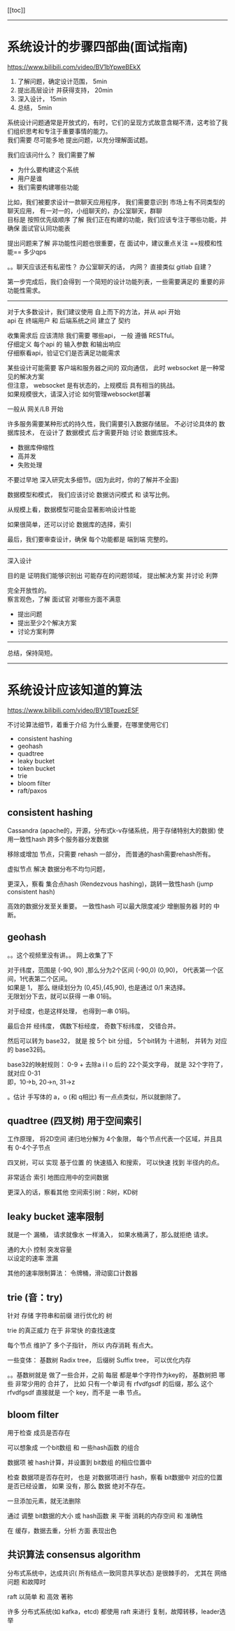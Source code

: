 
[[toc]]


---


# 系统设计的步骤四部曲(面试指南)

https://www.bilibili.com/video/BV1bYpweBEkX

1. 了解问题，确定设计范围， 5min
2. 提出高层设计 并获得支持， 20min
3. 深入设计， 15min
4. 总结， 5min

系统设计问题通常是开放式的，有时，它们的呈现方式故意含糊不清，这考验了我们组织思考和专注于重要事情的能力。  
我们需要 尽可能多地 提出问题，以充分理解面试题。

我们应该问什么？ 我们需要了解 
- 为什么要构建这个系统
- 用户是谁
- 我们需要构建哪些功能

比如，我们被要求设计一款聊天应用程序， 我们需要意识到 市场上有不同类型的聊天应用， 有一对一的，小组聊天的，办公室聊天，群聊  
目标是 按照优先级顺序 了解 我们正在构建的功能，我们应该专注于哪些功能，并确保 面试官认同功能表  

提出问题来了解 非功能性问题也很重要，在 面试中，建议重点关注 ==规模和性能==
多少qps

。。聊天应该还有私密性？ 办公室聊天的话， 内网？ 直接类似 gitlab 自建？

第一步完成后，我们会得到 一个简短的设计功能列表，一些需要满足的 重要的非功能性需求。


---

对于大多数设计，我们建议使用 自上而下的方法，并从 api 开始  
api 在 终端用户 和 后端系统之间 建立了 契约  

收集需求后 应该清除 我们需要 哪些api， 一般 遵循 RESTful。  
仔细定义 每个api 的 输入参数 和输出响应  
仔细察看api，验证它们是否满足功能需求  

某些设计可能需要 客户端和服务器之间的 双向通信， 此时 websocket 是一种常见的解决方案  
但注意， websocket 是有状态的，上规模后 具有相当的挑战。  
如果规模很大，请深入讨论 如何管理websocket部署

一般从 网关/LB 开始  

许多服务需要某种形式的持久性，我们需要引入数据存储层。 不必讨论具体的 数据库技术， 在设计了 数据模式 后才需要开始 讨论 数据库技术。

- 数据库伸缩性
- 高并发
- 失败处理

不要过早地 深入研究太多细节。(因为此时，你的了解并不全面)

数据模型和模式， 我们应该讨论 数据访问模式 和 读写比例。  

从规模上看，数据模型可能会显著影响设计性能

如果很简单，还可以讨论 数据库的选择，索引

最后，我们要审查设计，确保 每个功能都是 端到端 完整的。


---

深入设计

目的是 证明我们能够识别出 可能存在的问题领域， 提出解决方案 并讨论 利弊

完全开放性的。  
察言观色，了解 面试官 对哪些方面不满意

- 提出问题
- 提出至少2个解决方案
- 讨论方案利弊


---

总结，保持简短。


---



# 系统设计应该知道的算法

https://www.bilibili.com/video/BV1BTpuezESF


不讨论算法细节，着重于介绍 为什么重要，在哪里使用它们

- consistent hashing
- geohash
- quadtree
- leaky bucket
- token bucket
- trie
- bloom filter
- raft/paxos


## consistent hashing

Cassandra (apache的，开源，分布式k-v存储系统，用于存储特别大的数据) 使用一致性hash 跨多个服务器分发数据

移除或增加 节点，只需要 rehash 一部分， 而普通的hash需要rehash所有。

虚拟节点 解决 数据分布不均匀问题， 

更深入，察看 集合点hash (Rendezvous hashing)，跳转一致性hash (jump consistent hash)

高效的数据分发至关重要。 一致性hash 可以最大限度减少 增删服务器 时的 中断。


## geohash

。。这个视频里没有讲。。 网上收集了下

对于纬度，范围是 (-90, 90) ,那么分为2个区间 (-90,0) (0,90)， 0代表第一个区间，1代表第二个区间。  
如果是 1， 那么 继续划分为 (0,45),(45,90), 也是通过 0/1 来选择。   
无限划分下去，就可以获得 一串 01码。

对于经度，也是这样处理， 也得到一串 01码。

最后合并 经纬度， 偶数下标经度， 奇数下标纬度，  交错合并。

然后可以转为 base32， 就是 按 5个 bit 分组， 5个bit转为 十进制， 并转为 对应的 base32码。

base32的映射规则：  0-9 + 去除a i l o 后的 22个英文字母， 就是 32个字符了， 就对应 0-31  
即，10->b, 20->n, 31->z

。估计 手写体的 a，o  (和 q相比) 有一点点类似，所以就删除了。






## quadtree (四叉树) 用于空间索引

工作原理， 将2D空间 递归地分解为 4个象限， 每个节点代表一个区域，并且具有 0-4个子节点

四叉树，可以 实现 基于位置 的 快速插入 和搜索， 可以快速 找到 半径内的点。

非常适合 索引 地图应用中的空间数据

更深入的话，察看其他 空间索引树：R树，KD树


## leaky bucket 速率限制

就是一个 漏桶， 请求就像水 一样涌入， 如果水桶满了，那么就拒绝 请求。

通的大小 控制 突发容量  
以设定的速率 泄漏

其他的速率限制算法： 令牌桶，滑动窗口计数器


## trie (音：try)

针对 存储 字符串和前缀 进行优化的 树

trie 的真正威力 在于 非常快 的查找速度

每个节点 维护了 多个子指针， 所以 内存消耗 有点大。

一些变体： 基数树 Radix tree， 后缀树 Suffix tree， 可以优化内存

。。基数树就是 做了一些合并，之前 每层 都是单个字符作为key的， 基数树把 哪些 非常少用的 合并了， 比如 只有一个单词 有 rfvdfgsdf 的后缀，那么 这个 rfvdfgsdf 直接就是 一个 key，而不是 一串 节点。



## bloom filter


用于检查 成员是否存在

可以想象成 一个bit数组 和 一些hash函数 的组合

数据项 被 hash计算，并设置到 bit数组 的相应位置中

检查 数据项是否存在时， 也是 对数据项进行 hash，察看 bit数据中 对应的位置 是否已经设置， 如果 没有，那么 数据 绝对不存在。

一旦添加元素，就无法删除

通过 调整 bit数据的大小 或 hash函数 来 平衡 消耗的内存空间 和 准确性

在 缓存，数据去重，分析 方面 表现出色


## 共识算法 consensus algorithm

分布式系统中，达成共识( 所有结点一致同意共享状态) 是很棘手的， 尤其在 网络问题 和故障时

raft 以简单 和 高效 著称

许多 分布式系统(如 kafka，etcd) 都使用 raft 来进行 复制，故障转移，leader选举


















